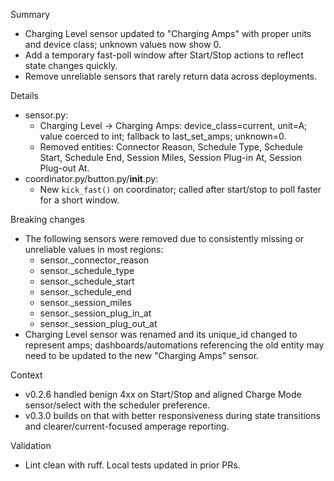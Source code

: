 Summary
- Charging Level sensor updated to "Charging Amps" with proper units and device class; unknown values now show 0.
- Add a temporary fast-poll window after Start/Stop actions to reflect state changes quickly.
- Remove unreliable sensors that rarely return data across deployments.

Details
- sensor.py:
  - Charging Level -> Charging Amps: device_class=current, unit=A; value coerced to int; fallback to last_set_amps; unknown=0.
  - Removed entities: Connector Reason, Schedule Type, Schedule Start, Schedule End, Session Miles, Session Plug-in At, Session Plug-out At.
- coordinator.py/button.py/__init__.py:
  - New `kick_fast()` on coordinator; called after start/stop to poll faster for a short window.

Breaking changes
- The following sensors were removed due to consistently missing or unreliable values in most regions:
  - sensor.<device>_connector_reason
  - sensor.<device>_schedule_type
  - sensor.<device>_schedule_start
  - sensor.<device>_schedule_end
  - sensor.<device>_session_miles
  - sensor.<device>_session_plug_in_at
  - sensor.<device>_session_plug_out_at
- Charging Level sensor was renamed and its unique_id changed to represent amps; dashboards/automations referencing the old entity may need to be updated to the new "Charging Amps" sensor.

Context
- v0.2.6 handled benign 4xx on Start/Stop and aligned Charge Mode sensor/select with the scheduler preference.
- v0.3.0 builds on that with better responsiveness during state transitions and clearer/current-focused amperage reporting.

Validation
- Lint clean with ruff. Local tests updated in prior PRs.
